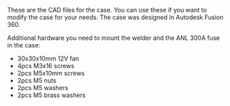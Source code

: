 These are the CAD files for the case. You can use these if you want to modify the case for your needs. The case was designed in Autodesk Fusion 360.

Additional hardware you need to mount the welder and the ANL 300A fuse in the case:

- 30x30x10mm 12V fan
- 4pcs M3x16 screws
- 2pcs M5x10mm screws
- 2pcs M5 nuts
- 2pcs M5 washers
- 2pcs M5 brass washers
